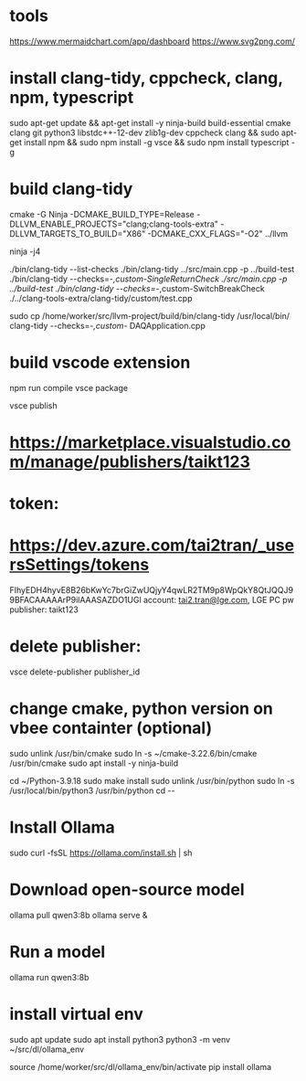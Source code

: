# tools
https://www.mermaidchart.com/app/dashboard
https://www.svg2png.com/

# install clang-tidy, cppcheck, clang, npm, typescript
sudo apt-get update && apt-get install -y ninja-build build-essential cmake clang git python3 libstdc++-12-dev zlib1g-dev cppcheck clang && sudo apt-get install npm && sudo npm install -g vsce && sudo npm install typescript -g


# build clang-tidy 
cmake -G Ninja -DCMAKE_BUILD_TYPE=Release   -DLLVM_ENABLE_PROJECTS="clang;clang-tools-extra"   -DLLVM_TARGETS_TO_BUILD="X86"   -DCMAKE_CXX_FLAGS="-O2" ../llvm

ninja -j4

./bin/clang-tidy --list-checks
./bin/clang-tidy ../src/main.cpp -p ../build-test
./bin/clang-tidy --checks=-*,custom-SingleReturnCheck ./src/main.cpp -p ../build-test
./bin/clang-tidy --checks=-*,custom-SwitchBreakCheck ./../clang-tools-extra/clang-tidy/custom/test.cpp

sudo cp /home/worker/src/llvm-project/build/bin/clang-tidy /usr/local/bin/
clang-tidy --checks=-*,custom-* DAQApplication.cpp

# build vscode extension
npm run compile
vsce package

vsce publish
# https://marketplace.visualstudio.com/manage/publishers/taikt123
# token:
# https://dev.azure.com/tai2tran/_usersSettings/tokens
FIhyEDH4hyvE8B26bKwYc7brGiZwUQjyY4qwLR2TM9p8WpQkY8QtJQQJ99BFACAAAAArP9ilAAASAZDO1UGl
account: tai2.tran@lge.com, LGE PC pw
publisher: taikt123

# delete publisher: 
vsce delete-publisher publisher_id

# change cmake, python version on vbee containter (optional)
sudo unlink /usr/bin/cmake
sudo ln -s ~/cmake-3.22.6/bin/cmake /usr/bin/cmake
sudo apt install -y ninja-build

cd ~/Python-3.9.18
sudo make install
sudo unlink /usr/bin/python
sudo ln -s /usr/local/bin/python3 /usr/bin/python
cd --

# Install Ollama
sudo curl -fsSL https://ollama.com/install.sh | sh

# Download open-source model
ollama pull qwen3:8b
ollama serve &
# Run a model
ollama run qwen3:8b 

# install virtual env
sudo apt update
sudo apt install python3
python3 -m venv ~/src/dl/ollama_env

source /home/worker/src/dl/ollama_env/bin/activate
pip install ollama



